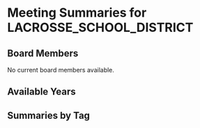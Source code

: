 # Meeting Summaries for LACROSSE_SCHOOL_DISTRICT

## Board Members

No current board members available.

## Available Years

## Summaries by Tag

